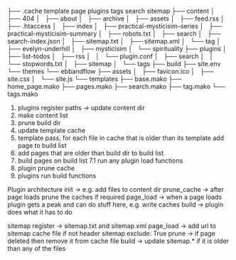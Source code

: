├── .cache
       template
       page
       plugins
           tags
           search
           sitemap
├── content
│   ├── 404
│   ├── about
│   ├── archive
│   ├── assets
│   ├── feed.rss
│   ├── .htaccess
│   ├── index
│   ├── practical-mysticisim-series
│   ├── practical-mysticisim-summary
│   ├── robots.txt
│   ├── search
│   ├── search-index.json
│   ├── sitemap.txt
│   ├── sitemap.xml
│   └── tag
│       ├── evelyn-underhill
│       ├── mysticisim
│       └── spirituality
├── plugins
│   ├── list-todos
│   ├── rss
│   │   └── plugin.conf
│   ├── search
│   │   └── stopwords.txt
│   ├── sitemap
│   └── tags
├── build
├── site.env
└── themes
    └── ebbandflow
        ├── assets
        │   ├── favicon.ico
        │   ├── site.css
        │   └── site.js
        └── templates
            ├── base.mako
            ├── home_page.mako
            ├── pages.mako
            ├── search.mako
            ├── tag.mako
            └── tags.mako

1. plugins register paths -> update content dir
2. make content list
3. prune build dir
4. update template cache
5. template pass, for each file in cache that is older than its template add page to build list
6. add pages that are older than build dir to build list
7. build pages on build list
    7.1 run any plugin load functions
8. plugin prune cache
9. plugins run build functions


Plugin architecture
init -> e.g. add files to content dir
prune_cache -> after page loads prune the caches if required
page_load -> when a page loads plugin gets a peak and can do stuff here, e.g. write caches
build -> plugin does what it has to do


sitemap
  register -> sitemap.txt and sitemap.xml
  page_load -> add url to sitemap cache file if not header sitemap exclude: True
  prune -> if page deleted then remove it from cache file
  build -> update sitemap.* if it is older than any of the files
